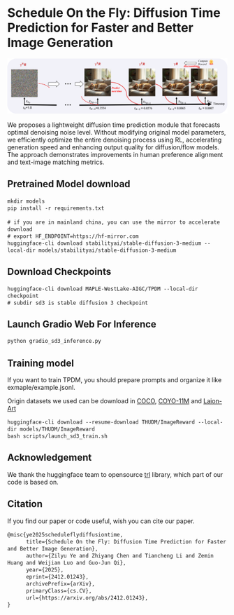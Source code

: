 # Schedule On the Fly: Diffusion Time Prediction for Faster and Better Image Generation

![denosing process](./assets/denosing.png)

We proposes a lightweight diffusion time prediction module that forecasts optimal denoising noise level.
Without modifying original model parameters, we efficiently optimize the entire denoising process using RL, accelerating generation speed and enhancing output quality for diffusion/flow models. The approach demonstrates improvements in human preference alignment
and text-image matching metrics.

## Pretrained Model download

```shell
mkdir models
pip install -r requirements.txt

# if you are in mainland china, you can use the mirror to accelerate download
# export HF_ENDPOINT=https://hf-mirror.com
huggingface-cli download stabilityai/stable-diffusion-3-medium --local-dir models/stabilityai/stable-diffusion-3-medium
```

## Download Checkpoints

```shell
huggingface-cli download MAPLE-WestLake-AIGC/TPDM --local-dir checkpoint
# subdir sd3 is stable diffusion 3 checkpoint
```

## Launch Gradio Web For Inference

```python
python gradio_sd3_inference.py
```

## Training model

If you want to train TPDM, you should prepare prompts and organize it like exmaple/example.jsonl.

Origin datasets we used can be download in [COCO](https://cocodataset.org/#home), [COYO-11M](https://huggingface.co/datasets/CaptionEmporium/coyo-hd-11m-llavanext) and [Laion-Art](https://huggingface.co/datasets/laion/laion-art)

```shell
huggingface-cli download --resume-download THUDM/ImageReward --local-dir models/THUDM/ImageReward
bash scripts/launch_sd3_train.sh
```
## Acknowledgement
We thank the huggingface team to opensource [trl](https://github.com/huggingface/trl) library, which part of our code is based on.

## Citation
If you find our paper or code useful, wish you can cite our paper.
```
@misc{ye2025scheduleflydiffusiontime,
      title={Schedule On the Fly: Diffusion Time Prediction for Faster and Better Image Generation}, 
      author={Zilyu Ye and Zhiyang Chen and Tiancheng Li and Zemin Huang and Weijian Luo and Guo-Jun Qi},
      year={2025},
      eprint={2412.01243},
      archivePrefix={arXiv},
      primaryClass={cs.CV},
      url={https://arxiv.org/abs/2412.01243}, 
}
```